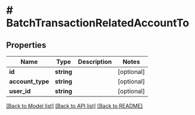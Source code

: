 # # BatchTransactionRelatedAccountTo

## Properties

Name | Type | Description | Notes
------------ | ------------- | ------------- | -------------
**id** | **string** |  | [optional]
**account_type** | **string** |  | [optional]
**user_id** | **string** |  | [optional]

[[Back to Model list]](../../README.md#models) [[Back to API list]](../../README.md#endpoints) [[Back to README]](../../README.md)
